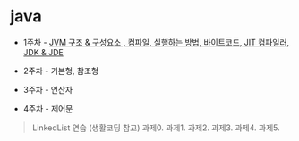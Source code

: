 # java

- 1주차 - [JVM 구조 & 구성요소 , 컴파일, 실행하는 방법, 바이트코드, JIT 컴파일러, JDK & JDE](./JAVA_basic/2021-01-09-JVM.md)

- 2주차 - 기본형, 참조형 

- 3주차 - 연산자

- 4주차 - 제어문
 > LinkedList 연습 (생활코딩 참고)
 > 과제0.
 > 과제1.
 > 과제2.
 > 과제3.
 > 과제4. 
 > 과제5. 
